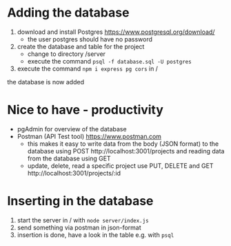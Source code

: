 # Adding the database
1. download and install Postgres https://www.postgresql.org/download/
    - the user postgres should have no password
2. create the database and table for the project
    - change to directory /server
    - execute the command ```psql -f database.sql -U postgres```
3. execute the command ```npm i express pg cors``` in /

the database is now added

# Nice to have - productivity
- pgAdmin for overview of the database
- Postman (API Test tool) https://www.postman.com
    - this makes it easy to write data from the body (JSON format) to the database using POST http://localhost:3001/projects and reading data from the database using GET
    - update, delete, read a specific project use PUT, DELETE and GET http://localhost:3001/projects/:id

# Inserting in the database
1. start the server in / with ```node server/index.js```
2. send something via postman in json-format
3. insertion is done, have a look in the table e.g. with ```psql```